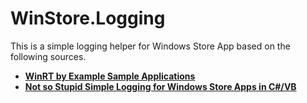 # WinStore.Logging #

This is a simple logging helper for Windows Store App based on the following sources.

- [**WinRT by Example Sample Applications**](http://winrtexamples.codeplex.com/SourceControl/latest#WinRTByExample81/LoggingHelper/)
- [**Not so Stupid Simple Logging for Windows Store Apps in C#/VB**](http://cryclops.com/2014/01/not-so-stupid-simple-logging-for-windows-store-apps-in-cvb/)